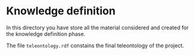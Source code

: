 # Knowledge definition

In this directory you have store all the material considered and created for the knowledge definition phase.

The file `teleontology.rdf` constains the final teleontology of the project.
